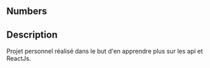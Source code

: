## Numbers

## Description

Projet personnel réalisé dans le but d'en apprendre plus sur les api et ReactJs.
